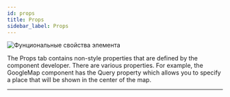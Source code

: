 ```yaml
---
id: props
title: Props
sidebar_label: Props
---
```


![Фунциональные свойства элемента](/scr/props-panel-props.png)

The Props tab contains non-style properties that are defined by the component developer. There are various properties. For example, the GoogleMap component has the Query property which allows you to specify a place that will be shown in the center of the map.

---
